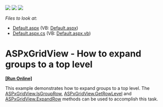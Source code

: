 <!-- default badges list -->
![](https://img.shields.io/endpoint?url=https://codecentral.devexpress.com/api/v1/VersionRange/128534089/13.1.4%2B)
[![](https://img.shields.io/badge/Open_in_DevExpress_Support_Center-FF7200?style=flat-square&logo=DevExpress&logoColor=white)](https://supportcenter.devexpress.com/ticket/details/E3727)
[![](https://img.shields.io/badge/📖_How_to_use_DevExpress_Examples-e9f6fc?style=flat-square)](https://docs.devexpress.com/GeneralInformation/403183)
<!-- default badges end -->
<!-- default file list -->
*Files to look at*:

* [Default.aspx](./CS/WebSite/Default.aspx) (VB: [Default.aspx](./VB/WebSite/Default.aspx))
* [Default.aspx.cs](./CS/WebSite/Default.aspx.cs) (VB: [Default.aspx.vb](./VB/WebSite/Default.aspx.vb))
<!-- default file list end -->
# ASPxGridView - How to expand groups  to a top level 
<!-- run online -->
**[[Run Online]](https://codecentral.devexpress.com/e3727/)**
<!-- run online end -->


<p>This example demonstrates how to expand groups to a top level.  The <a href="http://documentation.devexpress.com/#AspNet/DevExpressWebASPxGridViewASPxGridView_IsGroupRowtopic"><u>ASPxGridView.IsGroupRow</u></a>, <a href="http://documentation.devexpress.com/#AspNet/DevExpressWebASPxGridViewASPxGridView_GetRowLeveltopic"><u>ASPxGridView.GetRowLevel</u></a> and <a href="http://documentation.devexpress.com/#AspNet/DevExpressWebASPxGridViewASPxGridView_ExpandRowtopic"><u>ASPxGridView.ExpandRow</u></a> methods can be used to accomplish this task.</p><br />


<br/>


